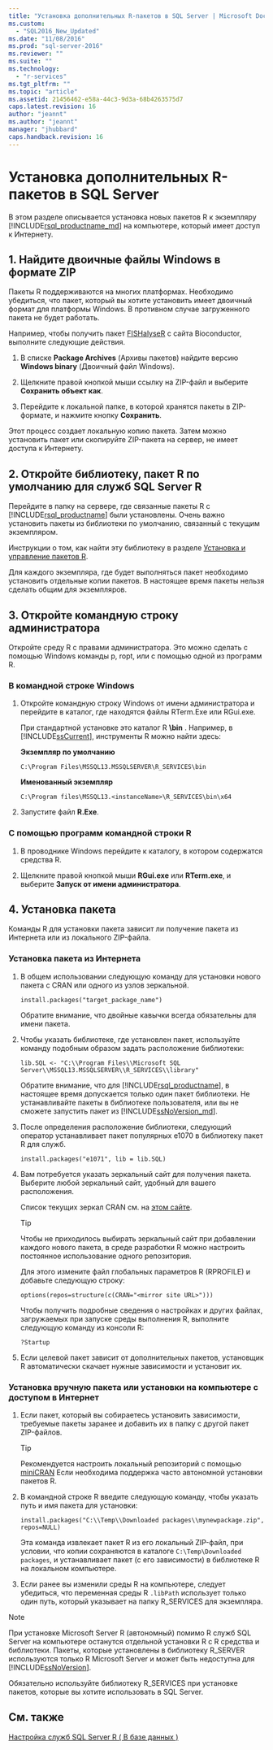 ```yaml
---
title: "Установка дополнительных R-пакетов в SQL Server | Microsoft Docs"
ms.custom: 
  - "SQL2016_New_Updated"
ms.date: "11/08/2016"
ms.prod: "sql-server-2016"
ms.reviewer: ""
ms.suite: ""
ms.technology: 
  - "r-services"
ms.tgt_pltfrm: ""
ms.topic: "article"
ms.assetid: 21456462-e58a-44c3-9d3a-68b4263575d7
caps.latest.revision: 16
author: "jeannt"
ms.author: "jeannt"
manager: "jhubbard"
caps.handback.revision: 16
---
```

# Установка дополнительных R-пакетов в SQL Server
В этом разделе описывается установка новых пакетов R к экземпляру [!INCLUDE[rsql_productname_md](../../includes/rsql-productname-md.md)] на компьютере, который имеет доступ к Интернету.

## <a name="1-locate-the-windows-binaries-in-zip-file-format"></a>1. Найдите двоичные файлы Windows в формате ZIP

Пакеты R поддерживаются на многих платформах. Необходимо убедиться, что пакет, который вы хотите установить имеет двоичный формат для платформы Windows. В противном случае загруженного пакета не будет работать.

Например, чтобы получить пакет [FISHalyseR](http://bioconductor.org/packages/release/bioc/html/FISHalyseR.html) с сайта Bioconductor, выполните следующие действия.  
  
1.  В списке **Package Archives** (Архивы пакетов) найдите версию **Windows binary** (Двоичный файл Windows).  
  
2.  Щелкните правой кнопкой мыши ссылку на ZIP-файл и выберите  **Сохранить объект как**.  
  
3.  Перейдите к локальной папке, в которой хранятся пакеты в ZIP-формате, и нажмите кнопку **Сохранить**.  
  
 Этот процесс создает локальную копию пакета. Затем можно установить пакет или скопируйте ZIP-пакета на сервер, не имеет доступа к Интернету.  
  
  
## <a name="2-open-the-default-r-package-library-for-sql-server-r-services"></a>2. Откройте библиотеку, пакет R по умолчанию для служб SQL Server R 

Перейдите в папку на сервере, где связанные пакеты R с [!INCLUDE[rsql_productname](../../includes/rsql-productname-md.md)] были установлены. Очень важно установить пакеты из библиотеки по умолчанию, связанный с текущим экземпляром. 

Инструкции о том, как найти эту библиотеку в разделе [Установка и управление пакетов R](../../advanced-analytics/r-services/installing-and-managing-r-packages.md).

   Для каждого экземпляра, где будет выполняться пакет необходимо установить отдельные копии пакетов. В настоящее время пакеты нельзя сделать общим для экземпляров.
     
  
## <a name="3-open-an-administrative-command-prompt"></a>3. Откройте командную строку администратора 

Откройте среду R с правами администратора.  Это можно сделать с помощью Windows команды p, ropt, или с помощью одной из программ R.
  
### <a name="using-the-windows-command-prompt"></a>В командной строке Windows 

1. Откройте командную строку Windows от имени администратора и перейдите в каталог, где находятся файлы RTerm.Exe или RGui.exe.  
  
    При стандартной установке это каталог R **\bin** . Например, в [!INCLUDE[ssCurrent](../../includes/sscurrent-md.md)], инструменты R можно найти здесь: 

    **Экземпляр по умолчанию**

     `C:\Program Files\MSSQL13.MSSQLSERVER\R_SERVICES\bin` 
 
     **Именованный экземпляр**
   
     `C:\Program files\MSSQL13.<instanceName>\R_SERVICES\bin\x64`  
  
2. Запустите файл **R.Exe**.  
  
### <a name="using-the-r-commandline-utilities"></a>С помощью программ командной строки R 
  
1. В проводнике Windows перейдите к каталогу, в котором содержатся средства R.  
  
2. Щелкните правой кнопкой мыши **RGui.exe** или **RTerm.exe**, и выберите **Запуск от имени администратора**.  
## <a name="4-install-the-package"></a>4. Установка пакета

Команды R для установки пакета зависит ли получение пакета из Интернета или из локального ZIP-файла.  
  
### <a name="install-package-from-internet"></a>Установка пакета из Интернета  
  
1.  В общем использовании следующую команду для установки нового пакета с CRAN или одного из узлов зеркальной.  
  
    ```  
    install.packages("target_package_name")  
    ```
    
    Обратите внимание, что двойные кавычки всегда обязательны для имени пакета.

2.  Чтобы указать библиотеке, где установлен пакет, используйте команду подобным образом задать расположение библиотеки:
    
    ```  
    lib.SQL <- "C:\\Program Files\\Microsoft SQL Server\\MSSQL13.MSSQLSERVER\\R_SERVICES\\library"    
    ```

    Обратите внимание, что для [!INCLUDE[rsql_productname](../../includes/rsql-productname-md.md)], в настоящее время допускается только один пакет библиотеки. Не устанавливайте пакеты в библиотеке пользователя, или вы не сможете запустить пакет из [!INCLUDE[ssNoVersion_md](../../includes/ssnoversion-md.md)].   
     
3.  После определения расположение библиотеки, следующий оператор устанавливает пакет популярных e1070 в библиотеку пакет R для служб.  
  
    ```  
    install.packages("e1071", lib = lib.SQL)  
    ```  
  
4.  Вам потребуется указать зеркальный сайт для получения пакета. Выберите любой зеркальный сайт, удобный для вашего расположения.  
  
    Список текущих зеркал CRAN см. на [этом сайте](https://cran.r-project.org/mirrors.html).  
  
    > [!TIP]  
    >  Чтобы не приходилось выбирать зеркальный сайт при добавлении каждого нового пакета, в среде разработки R можно настроить постоянное использование одного репозитория.  
    >   
    >  Для этого измените файл глобальных параметров R (RPROFILE) и добавьте следующую строку:  
    >   
    >  `options(repos=structure(c(CRAN="<mirror site URL>")))`  
    >   
    >  Чтобы получить подробные сведения о настройках и других файлах, загружаемых при запуске среды выполнения R, выполните следующую команду из консоли R:  
    >   
    >  `?Startup`  
  
5.  Если целевой пакет зависит от дополнительных пакетов, установщик R автоматически скачает нужные зависимости и установит их.  
  
### <a name="manual-package-installation-or-installing-on-computer-with-no-internet-access"></a>Установка вручную пакета или установки на компьютере с доступом в Интернет 

1. Если пакет, который вы собираетесь установить зависимости, требуемые пакеты заранее и добавить их в папку с другой пакет ZIP-файлов.

    > [!TIP]
    > 
    > Рекомендуется настроить локальный репозиторий с помощью [miniCRAN](https://mran.revolutionanalytics.com/package/miniCRAN/) Если необходима поддержка часто автономной установки пакетов R.  
  
2.  В командной строке R введите следующую команду, чтобы указать путь и имя пакета для установки:  
   
    ```  
    install.packages("C:\\Temp\\Downloaded packages\\mynewpackage.zip", repos=NULL)  
    ``` 
     
    Эта команда извлекает пакет R из его локальный ZIP-файл, при условии, что копии сохраняются в каталоге `C:\Temp\Downloaded packages`, и устанавливает пакет (с его зависимости) в библиотеке R на локальном компьютере.  
  
3.  Если ранее вы изменили среды R на компьютере, следует убедиться, что переменная среды R `.libPath` использует только один путь, который указывает на папку R_SERVICES для экземпляра.  
  
> [!NOTE]
> При установке Microsoft Server R (автономный) помимо R служб SQL Server на компьютере останутся отдельной установки R с R средства и библиотеки. Пакеты, которые установлены в библиотеку R_SERVER используются только R Microsoft Server и может быть недоступна для [!INCLUDE[ssNoVersion](../../includes/ssnoversion-md.md)].  
> 
>  Обязательно используйте библиотеку R_SERVICES при установке пакетов, которые вы хотите использовать в SQL Server.

  
## <a name="see-also"></a>См. также  
 [Настройка служб SQL Server R &#40; В базе данных &#41;](../../advanced-analytics/r-services/set-up-sql-server-r-services-in-database.md)  
  
  